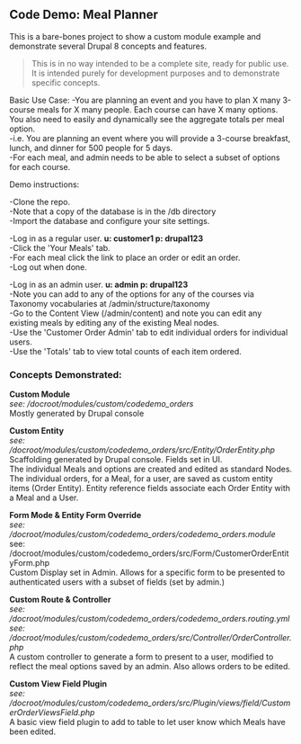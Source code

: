 

## Code Demo: Meal Planner

This is a bare-bones project to show a custom module example and demonstrate several Drupal 8 concepts and features. 

> This is in no way intended to be a complete site, ready for public use. It is intended purely for development purposes
and to demonstrate specific concepts. 


Basic Use Case:
-You are planning an event and you have to plan X many 3-course meals for X many people. Each course can have X many 
options. You also need to easily and dynamically see the aggregate totals per meal option.  
-i.e. You are planning an event where you will provide a 3-course breakfast, lunch, and dinner for 500 people 
for 5 days.  
-For each meal, and admin needs to be able to select a subset of options for each course.  

Demo instructions:

-Clone the repo.  
-Note that a copy of the database is in the /db directory  
-Import the database and configure your site settings.  


-Log in as a regular user. **u: customer1  p: drupal123**  
-Click the 'Your Meals' tab.  
-For each meal click the link to place an order or edit an order.  
-Log out when done.  


-Log in as an admin user. **u: admin  p: drupal123**  
-Note you can add to any of the options for any of the courses via Taxonomy vocabularies
  at /admin/structure/taxonomy  
-Go to the Content View (/admin/content) and note you can edit any existing meals by editing any of the 
existing Meal nodes.  
-Use the 'Customer Order Admin' tab to edit individual orders for individual users.  
-Use the 'Totals' tab to view total counts of each item ordered.  



### Concepts Demonstrated:

**Custom Module**  
 *see: /docroot/modules/custom/codedemo_orders*  
 Mostly generated by Drupal console
 
 **Custom Entity**  
 *see: /docroot/modules/custom/codedemo_orders/src/Entity/OrderEntity.php*  
 Scaffolding generated by Drupal console. Fields set in UI.  
 The individual Meals and options are created and edited as standard Nodes. The individual orders, for a Meal,
 for a user, are saved as custom entity items (Order Entity). Entity reference fields associate each Order Entity
 with a Meal and a User. 
 
 **Form Mode & Entity Form Override**  
 *see: /docroot/modules/custom/codedemo_orders/codedemo_orders.module*  
 see: /docroot/modules/custom/codedemo_orders/src/Form/CustomerOrderEntityForm.php  
 Custom Display set in Admin. Allows for a specific form to be presented to authenticated users with a subset of 
 fields (set by admin.)

 **Custom Route & Controller**  
 *see: /docroot/modules/custom/codedemo_orders/codedemo_orders.routing.yml*  
 *see: /docroot/modules/custom/codedemo_orders/src/Controller/OrderController.php*  
 A custom controller to generate a form to present to a user, modified to reflect the meal options saved by
 an admin. Also allows orders to be edited. 
 
 **Custom View Field Plugin**  
 *see: /docroot/modules/custom/codedemo_orders/src/Plugin/views/field/CustomerOrderViewsField.php*  
 A basic view field plugin to add to table to let user know which Meals have been edited. 

